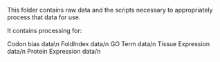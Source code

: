 This folder contains raw data and the scripts necessary to appropriately process that data for use.

It contains processing for:

Codon bias data\n
FoldIndex data/n
GO Term data/n
Tissue Expression data/n
Protein Expression data/n
